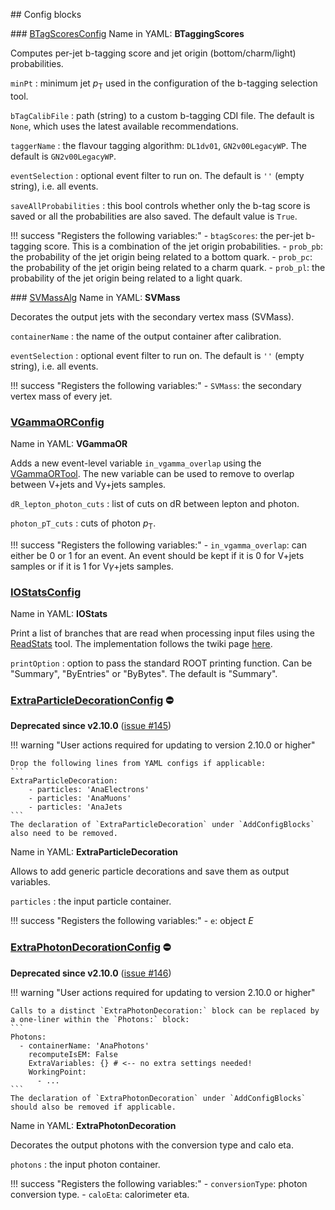 <!---
## Make-methods

!!! warning
    No such method exist for experimental algorithms!
--->

## Config blocks

### [BTagScoresConfig](https://gitlab.cern.ch/atlasphys-top/reco/TopCPToolkit/-/blob/main/source/TopCPToolkit/python/BTagScoresConfig.py)
Name in YAML: **BTaggingScores**

Computes per-jet b-tagging score and jet origin (bottom/charm/light) probabilities.

`minPt`
:   minimum jet $p_\mathrm{T}$ used in the configuration of the b-tagging selection tool. 

`bTagCalibFile`
:   path (string) to a custom b-tagging CDI file. The default is `None`, which uses the latest available recommendations.

`taggerName`
:   the flavour tagging algorithm: `DL1dv01`, `GN2v00LegacyWP`. The default is `GN2v00LegacyWP`.

`eventSelection`
:   optional event filter to run on. The default is `''` (empty string), i.e. all events.

`saveAllProbabilities`
:   this bool controls whether only the b-tag score is saved or all the probabilities are also saved. The default value is `True`.

!!! success "Registers the following variables:"
    - `btagScores`: the per-jet b-tagging score. This is a combination of the jet origin probabilities.
    - `prob_pb`: the probability of the jet origin being related to a bottom quark.
    - `prob_pc`: the probability of the jet origin being related to a charm quark.
    - `prob_pl`: the probability of the jet origin being related to a light quark.

### [SVMassAlg](https://gitlab.cern.ch/atlasphys-top/reco/TopCPToolkit/-/blob/main/source/TopCPToolkit/python/SVMassConfig.py)
Name in YAML: **SVMass**

Decorates the output jets with the secondary vertex mass (SVMass).

`containerName`
:   the name of the output container after calibration.

`eventSelection`
:   optional event filter to run on. The default is `''` (empty string), i.e. all events.

!!! success "Registers the following variables:"
    - `SVMass`: the secondary vertex mass of every jet.

### [VGammaORConfig](https://gitlab.cern.ch/atlasphys-top/reco/TopCPToolkit/-/blob/main/source/TopCPToolkit/python/VGammaORConfig.py)
Name in YAML: **VGammaOR**

Adds a new event-level variable `in_vgamma_overlap` using the [VGammaORTool](https://twiki.cern.ch/twiki/bin/viewauth/AtlasProtected/VGammaORTool). The new variable can be used to remove to overlap between V+jets and Vy+jets samples.

`dR_lepton_photon_cuts`
:   list of cuts on dR between lepton and photon.

`photon_pT_cuts`
:   cuts of photon $p_\mathrm{T}$.

!!! success "Registers the following variables:"
    - `in_vgamma_overlap`: can either be 0 or 1 for an event. An event should be kept if it is 0 for V+jets samples or if it is 1 for V$\gamma$+jets samples.

### [IOStatsConfig](https://acode-browser1.usatlas.bnl.gov/lxr/source/athena/PhysicsAnalysis/Algorithms/AsgAnalysisAlgorithms/python/AsgAnalysisConfig.py)
Name in YAML: **IOStats**

Print a list of branches that are read when processing input files using the [ReadStats](https://acode-browser1.usatlas.bnl.gov/lxr/source/athena/Event/xAOD/xAODCore/xAODCore/tools/ReadStats.h) tool. The implementation follows the twiki page [here](https://twiki.cern.ch/twiki/bin/view/AtlasProtected/DerivationFramework#Checking_What_Branches_an_Analys).

`printOption`
:   option to pass the standard ROOT printing function. Can be "Summary", "ByEntries" or "ByBytes". The default is "Summary".

### [ExtraParticleDecorationConfig](https://gitlab.cern.ch/atlasphys-top/reco/TopCPToolkit/-/blob/v2.9.2/source/TopCPToolkit/python/ExtraParticleDecorationConfig.py) :no_entry:

**Deprecated since v2.10.0** ([issue #145](https://gitlab.cern.ch/atlasphys-top/reco/TopCPToolkit/-/issues/145))

!!! warning "User actions required for updating to version 2.10.0 or higher"

    Drop the following lines from YAML configs if applicable:
    ```
    ExtraParticleDecoration:
        - particles: 'AnaElectrons'
        - particles: 'AnaMuons'
        - particles: 'AnaJets
    ```
    The declaration of `ExtraParticleDecoration` under `AddConfigBlocks` also need to be removed.

Name in YAML: **ExtraParticleDecoration**

Allows to add generic particle decorations and save them as output variables.

`particles`
:   the input particle container.

!!! success "Registers the following variables:"
    - `e`: object $E$

### [ExtraPhotonDecorationConfig](https://gitlab.cern.ch/atlasphys-top/reco/TopCPToolkit/-/blob/main/v2.9.2/TopCPToolkit/python/ExtraPhotonDecorationConfig.py) :no_entry:
**Deprecated since v2.10.0** ([issue #146](https://gitlab.cern.ch/atlasphys-top/reco/TopCPToolkit/-/issues/146))

!!! warning "User actions required for updating to version 2.10.0 or higher"

    Calls to a distinct `ExtraPhotonDecoration:` block can be replaced by a one-liner within the `Photons:` block:
    ```
    Photons:
      - containerName: 'AnaPhotons'
        recomputeIsEM: False
        ExtraVariables: {} # <-- no extra settings needed!
        WorkingPoint:
          - ...
    ```
    The declaration of `ExtraPhotonDecoration` under `AddConfigBlocks` should also be removed if applicable.

Name in YAML: **ExtraPhotonDecoration**

Decorates the output photons with the conversion type and calo eta.

`photons`
:   the input photon container.

!!! success "Registers the following variables:"
    - `conversionType`: photon conversion type.
    - `caloEta`: calorimeter eta.